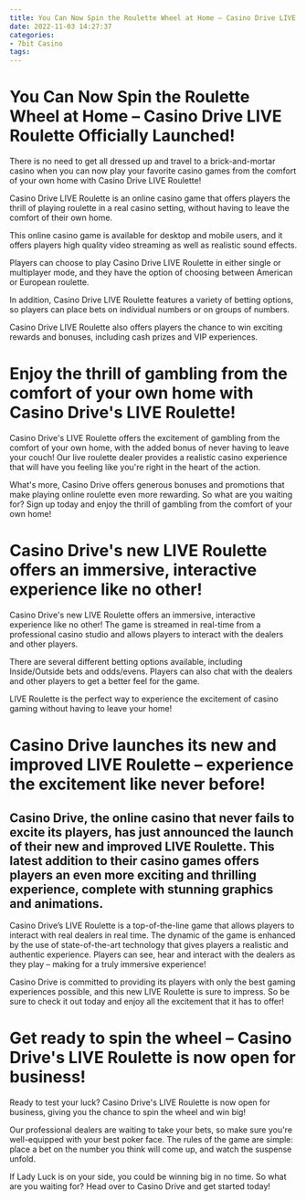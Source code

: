 ```yaml
---
title: You Can Now Spin the Roulette Wheel at Home – Casino Drive LIVE Roulette Officially Launched!
date: 2022-11-03 14:27:37
categories:
- 7bit Casino
tags:
---
```



#  You Can Now Spin the Roulette Wheel at Home – Casino Drive LIVE Roulette Officially Launched!

There is no need to get all dressed up and travel to a brick-and-mortar casino when you can now play your favorite casino games from the comfort of your own home with Casino Drive LIVE Roulette!

Casino Drive LIVE Roulette is an online casino game that offers players the thrill of playing roulette in a real casino setting, without having to leave the comfort of their own home.

This online casino game is available for desktop and mobile users, and it offers players high quality video streaming as well as realistic sound effects.

Players can choose to play Casino Drive LIVE Roulette in either single or multiplayer mode, and they have the option of choosing between American or European roulette.

In addition, Casino Drive LIVE Roulette features a variety of betting options, so players can place bets on individual numbers or on groups of numbers.

Casino Drive LIVE Roulette also offers players the chance to win exciting rewards and bonuses, including cash prizes and VIP experiences.

#  Enjoy the thrill of gambling from the comfort of your own home with Casino Drive's LIVE Roulette!

Casino Drive's LIVE Roulette offers the excitement of gambling from the comfort of your own home, with the added bonus of never having to leave your couch! Our live roulette dealer provides a realistic casino experience that will have you feeling like you're right in the heart of the action.

What's more, Casino Drive offers generous bonuses and promotions that make playing online roulette even more rewarding. So what are you waiting for? Sign up today and enjoy the thrill of gambling from the comfort of your own home!

#  Casino Drive's new LIVE Roulette offers an immersive, interactive experience like no other!

Casino Drive's new LIVE Roulette offers an immersive, interactive experience like no other! The game is streamed in real-time from a professional casino studio and allows players to interact with the dealers and other players.

There are several different betting options available, including Inside/Outside bets and odds/evens. Players can also chat with the dealers and other players to get a better feel for the game.

LIVE Roulette is the perfect way to experience the excitement of casino gaming without having to leave your home!

#  Casino Drive launches its new and improved LIVE Roulette – experience the excitement like never before!

## Casino Drive, the online casino that never fails to excite its players, has just announced the launch of their new and improved LIVE Roulette. This latest addition to their casino games offers players an even more exciting and thrilling experience, complete with stunning graphics and animations.

Casino Drive’s LIVE Roulette is a top-of-the-line game that allows players to interact with real dealers in real time. The dynamic of the game is enhanced by the use of state-of-the-art technology that gives players a realistic and authentic experience. Players can see, hear and interact with the dealers as they play – making for a truly immersive experience!

Casino Drive is committed to providing its players with only the best gaming experiences possible, and this new LIVE Roulette is sure to impress. So be sure to check it out today and enjoy all the excitement that it has to offer!

#  Get ready to spin the wheel – Casino Drive's LIVE Roulette is now open for business!

Ready to test your luck? Casino Drive's LIVE Roulette is now open for business, giving you the chance to spin the wheel and win big!

Our professional dealers are waiting to take your bets, so make sure you're well-equipped with your best poker face. The rules of the game are simple: place a bet on the number you think will come up, and watch the suspense unfold.

If Lady Luck is on your side, you could be winning big in no time. So what are you waiting for? Head over to Casino Drive and get started today!
